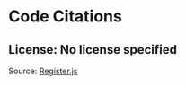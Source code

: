 # Code Citations

## License: No license specified
Source: [Register.js](https://github.com/KIAND-glitch/news-rn-app/blob/8751813d1f4a74859534f5e8389bc3dedd46b565/src/screens/Register.js)

